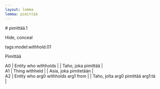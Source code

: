 ```yaml
---
layout: lemma
lemma: pimittää
---
```


<div class="sense">
# <span class="sensename">pimittää.1</span>

<span class="description">Hide, conceal</span>

tags:model:withhold.01

<span class="description">Pimittää</span>

A0 | Entity who withholds |   | Taho, joka pimittää |  
A1 | Thing withheld |   | Asia, joka pimitetään |  
A2 | Entity who arg0 withholds arg1 from |   | Taho, jolta arg0 pimittää arg1:tä |  

</div>

